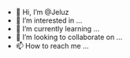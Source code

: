 - 👋 Hi, I’m @Jeluz
- 👀 I’m interested in ...
- 🌱 I’m currently learning ...
- 💞️ I’m looking to collaborate on ...
- 📫 How to reach me ...

<!---
Jeluz/Jeluz is a ✨ special ✨ repository because its `README.md` (this file) appears on your GitHub profile.
You can click the Preview link to take a look at your changes.
--->
